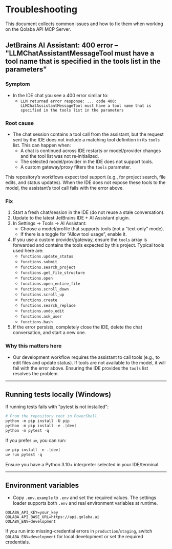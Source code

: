 # Troubleshooting

This document collects common issues and how to fix them when working on the Qolaba API MCP Server.

## JetBrains AI Assistant: 400 error – "LLMChatAssistantMessageTool must have a tool name that is specified in the tools list in the parameters"

### Symptom
- In the IDE chat you see a 400 error similar to:
  - `LLM returned error response: ... code 400: LLMChatAssistantMessageTool must have a tool name that is specified in the tools list in the parameters`

### Root cause
- The chat session contains a tool call from the assistant, but the request sent by the IDE does not include a matching tool definition in its `tools` list. This can happen when:
  - A chat is continued across IDE restarts or model/provider changes and the tool list was not re‑initialized.
  - The selected model/provider in the IDE does not support tools.
  - A custom gateway/proxy filters the `tools` parameter.

This repository’s workflows expect tool support (e.g., for project search, file edits, and status updates). When the IDE does not expose these tools to the model, the assistant’s tool call fails with the error above.

### Fix
1. Start a fresh chat/session in the IDE (do not reuse a stale conversation).
2. Update to the latest JetBrains IDE + AI Assistant plugin.
3. In Settings → Tools → AI Assistant:
   - Choose a model/profile that supports tools (not a “text‑only” mode).
   - If there is a toggle for “Allow tool usage”, enable it.
4. If you use a custom provider/gateway, ensure the `tools` array is forwarded and contains the tools expected by this project. Typical tools used here are:
   - `functions.update_status`
   - `functions.submit`
   - `functions.search_project`
   - `functions.get_file_structure`
   - `functions.open`
   - `functions.open_entire_file`
   - `functions.scroll_down`
   - `functions.scroll_up`
   - `functions.create`
   - `functions.search_replace`
   - `functions.undo_edit`
   - `functions.ask_user`
   - `functions.bash`
5. If the error persists, completely close the IDE, delete the chat conversation, and start a new one.

### Why this matters here
- Our development workflow requires the assistant to call tools (e.g., to edit files and update status). If tools are not available to the model, it will fail with the error above. Ensuring the IDE provides the `tools` list resolves the problem.

---

## Running tests locally (Windows)
If running tests fails with "pytest is not installed":

```powershell
# From the repository root in PowerShell
python -m pip install -U pip
python -m pip install -e .[dev]
python -m pytest -q
```

If you prefer `uv`, you can run:

```powershell
uv pip install -e .[dev]
uv run pytest -q
```

Ensure you have a Python 3.10+ interpreter selected in your IDE/terminal.

---

## Environment variables
- Copy `.env.example` to `.env` and set the required values. The settings loader supports both `.env` and real environment variables at runtime.

```text
QOLABA_API_KEY=your_key
QOLABA_API_BASE_URL=https://api.qolaba.ai
QOLABA_ENV=development
```

If you run into missing-credential errors in `production`/`staging`, switch `QOLABA_ENV=development` for local development or set the required credentials.
